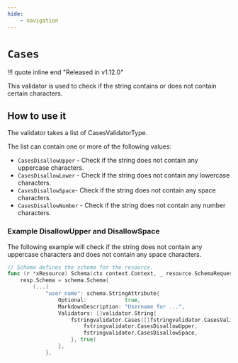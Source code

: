 ```yaml
---
hide:
    - navigation
---
```

# `Cases`

!!! quote inline end "Released in v1.12.0"

This validator is used to check if the string contains or does not contain certain characters.

## How to use it

The validator takes a list of CasesValidatorType.

The list can contain one or more of the following values:

* `CasesDisallowUpper` - Check if the string does not contain any uppercase characters.
* `CasesDisallowLower` - Check if the string does not contain any lowercase characters.
* `CasesDisallowSpace`- Check if the string does not contain any space characters.
* `CasesDisallowNumber` - Check if the string does not contain any number characters.

### Example DisallowUpper and DisallowSpace

The following example will check if the string does not contain any uppercase characters and does not contain any space characters.

```go
// Schema defines the schema for the resource.
func (r *xResource) Schema(ctx context.Context, _ resource.SchemaRequest, resp *resource.SchemaResponse) {
    resp.Schema = schema.Schema{
        (...)
            "user_name": schema.StringAttribute{
                Optional:            true,
                MarkdownDescription: "Username for ...",
                Validators: []validator.String{
                    fstringvalidator.Cases([]fstringvalidator.CasesValidatorType{
                        fstringvalidator.CasesDisallowUpper,
                        fstringvalidator.CasesDisallowSpace,
                    }, true)
                },
            },
```

